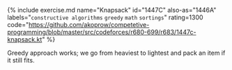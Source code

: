 {% include exercise.md name="Knapsack" id="1447C" also-as="1446A" labels="`constructive algorithms` `greedy` `math` `sortings`" rating=1300
   code="https://github.com/akoprow/competetive-programming/blob/master/src/codeforces/r680-699/r683/1447c-knapsack.kt" %}

Greedy approach works; we go from heaviest to lightest and pack an item if it still fits.
